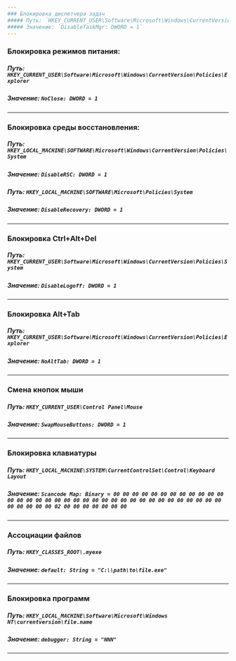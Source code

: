 ```yaml
---
### Блокировка диспетчера задач
##### Путь: `HKEY_CURRENT_USER\Software\Microsoft\Windows\CurrentVersion\Policies\System`
##### Значение: `DisableTaskMgr: DWORD = 1`
---
```

### Блокировка режимов питания:
##### Путь: `HKEY_CURRENT_USER\Software\Microsoft\Windows\CurrentVersion\Policies\Explorer`
##### Значение: `NoClose: DWORD = 1`
---
### Блокировка среды восстановления:
##### Путь: `HKEY_LOCAL_MACHINE\SOFTWARE\Microsoft\Windows\CurrentVersion\Policies\System`
##### Значение: `DisableRSC: DWORD = 1`
##### Путь: `HKEY_LOCAL_MACHINE\SOFTWARE\Microsoft\Policies\System`
##### Значение: `DisableRecovery: DWORD = 1`
---
### Блокировка Ctrl+Alt+Del
##### Путь: `HKEY_CURRENT_USER\Software\Microsoft\Windows\CurrentVersion\Policies\System`
##### Значение: `DisableLogoff: DWORD = 1`
---
### Блокировка Alt+Tab
##### Путь: `HKEY_CURRENT_USER\Software\Microsoft\Windows\CurrentVersion\Policies\Explorer`
##### Значение: `NoAltTab: DWORD = 1`
---
### Смена кнопок мыши
##### Путь: `HKEY_CURRENT_USER\Control Panel\Mouse`
##### Значение: `SwapMouseButtons: DWORD = 1`
---
### Блокировка клавиатуры
##### Путь: `HKEY_LOCAL_MACHINE\SYSTEM\CurrentControlSet\Control\Keyboard Layout`
##### Значение: `Scancode Map: Binary = 00 00 00 00 00 00 00 00 00 00 00 00 00 00 00 00 00 00 00 00 00 00 00 00 00 00 00 00 00 00 00 00 00 00 00 00 00 00 00 00 02 00 00 00 00 00 00 00`
---
### Ассоциации файлов
##### Путь: `HKEY_CLASSES_ROOT\.myexe`
##### Значение: `default: String = "C:\\path\to\file.exe"`
---
### Блокировка программ
##### Путь: `HKEY_LOCAL_MACHINE\Software\Microsoft\Windows NT\currentversion\file.name`
##### Значение: `debugger: String = "NNN"`
---
